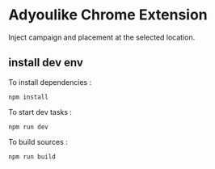 # Adyoulike Chrome Extension

Inject campaign and placement at the selected location.


## install dev env

To install dependencies :
```
npm install
```


To start dev tasks :
```
npm run dev
```


To build sources :
```
npm run build
```
